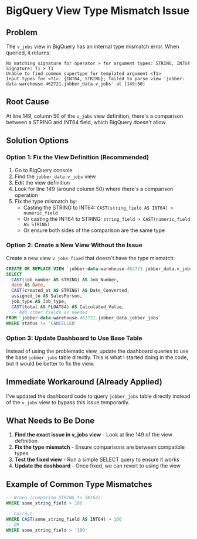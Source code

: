 # BigQuery View Type Mismatch Issue

## Problem
The `v_jobs` view in BigQuery has an internal type mismatch error. When queried, it returns:
```
No matching signature for operator > for argument types: STRING, INT64
Signature: T1 > T1
Unable to find common supertype for templated argument <T1>
Input types for <T1>: {INT64, STRING}; failed to parse view 'jobber-data-warehouse-462721.jobber_data.v_jobs' at [149:50]
```

## Root Cause
At line 149, column 50 of the `v_jobs` view definition, there's a comparison between a STRING and INT64 field, which BigQuery doesn't allow.

## Solution Options

### Option 1: Fix the View Definition (Recommended)
1. Go to BigQuery console
2. Find the `jobber_data.v_jobs` view
3. Edit the view definition
4. Look for line 149 (around column 50) where there's a comparison operation
5. Fix the type mismatch by:
   - Casting the STRING to INT64: `CAST(string_field AS INT64) > numeric_field`
   - Or casting the INT64 to STRING: `string_field > CAST(numeric_field AS STRING)`
   - Or ensure both sides of the comparison are the same type

### Option 2: Create a New View Without the Issue
Create a new view `v_jobs_fixed` that doesn't have the type mismatch:

```sql
CREATE OR REPLACE VIEW `jobber-data-warehouse-462721.jobber_data.v_jobs_fixed` AS
SELECT 
  CAST(job_number AS STRING) AS Job_Number,
  date AS Date,
  CAST(created_at AS STRING) AS Date_Converted,
  assigned_to AS SalesPerson,
  job_type AS Job_type,
  CAST(total AS FLOAT64) AS Calculated_Value,
  -- Add other fields as needed
FROM `jobber-data-warehouse-462721.jobber_data.jobber_jobs`
WHERE status != 'CANCELLED'
```

### Option 3: Update Dashboard to Use Base Table
Instead of using the problematic view, update the dashboard queries to use the base `jobber_jobs` table directly. This is what I started doing in the code, but it would be better to fix the view.

## Immediate Workaround (Already Applied)
I've updated the dashboard code to query `jobber_jobs` table directly instead of the `v_jobs` view to bypass this issue temporarily.

## What Needs to Be Done
1. **Find the exact issue in v_jobs view** - Look at line 149 of the view definition
2. **Fix the type mismatch** - Ensure comparisons are between compatible types
3. **Test the fixed view** - Run a simple SELECT query to ensure it works
4. **Update the dashboard** - Once fixed, we can revert to using the view

## Example of Common Type Mismatches
```sql
-- Wrong (comparing STRING to INT64):
WHERE some_string_field > 100

-- Correct:
WHERE CAST(some_string_field AS INT64) > 100
-- OR
WHERE some_string_field > '100'
```